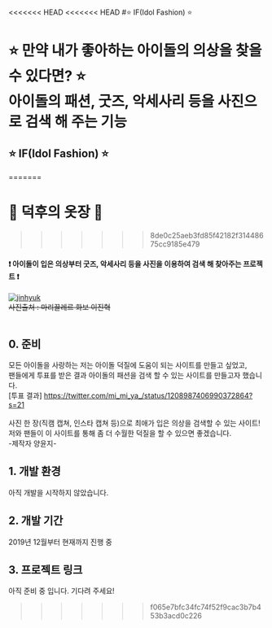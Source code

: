 <<<<<<< HEAD
<<<<<<< HEAD
#<g-emoji class="g-emoji" alias="star" fallback-src="https://github.githubassets.com/images/icons/emoji/unicode/2b50.png">⭐️</g-emoji>
IF(Idol Fashion)
<g-emoji class="g-emoji" alias="star" fallback-src="https://github.githubassets.com/images/icons/emoji/unicode/2b50.png">⭐️</g-emoji>

<g-emoji class="g-emoji" alias="star" fallback-src="https://github.githubassets.com/images/icons/emoji/unicode/2b50.png">⭐️</g-emoji>
만약 내가 좋아하는 아이돌의 의상을 찾을 수 있다면? 
<g-emoji class="g-emoji" alias="star" fallback-src="https://github.githubassets.com/images/icons/emoji/unicode/2b50.png">⭐️</g-emoji><br />
아이돌의 패션, 굿즈, 악세사리 등을 사진으로 검색 해 주는 기능
=======
## ⭐️ IF(Idol Fashion) ⭐️<br />
=======

# 👕 덕후의 옷장 👕
>>>>>>> 8de0c25aeb3fd85f42182f31448675cc9185e479
#### ❗️ 아이돌이 입은 의상부터 굿즈, 악세사리 등을 사진을 이용하여 검색 해 찾아주는 프로젝트 ❗️

[![jinhyuk](https://image.chosun.com/sitedata/image/201908/22/2019082200890_3.jpg "이진혁 i like that 뮤비로 넘어갑니다. ")](https://youtu.be/vTuaZvTKp6g)<br />
~~사진출처 : 마리끌레르 화보 이진혁~~
<br /><br />

## 0. 준비
모든 아이돌을 사랑하는 저는 아이돌 덕질에 도움이 되는 사이트를 만들고 싶었고, <br />
팬들에게 투표를 받은 결과 아이돌의 패션을 검색 할 수 있는 사이트를 만들고자 했습니다. <br />
[투표 결과] https://twitter.com/mi_mi_ya_/status/1208987406990372864?s=21 <br /><br />
사진 한 장(직캠 캡쳐, 인스타 캡쳐 등)으로 최애가 입은 의상을 검색할 수 있는 사이트! <br />
저와 팬들이 이 사이트를 통해 좀 더 수월한 덕질을 할 수 있으면 좋겠습니다. <br />
-제작자 양윤지-

## 1. 개발 환경
아직 개발을 시작하지 않았습니다.

## 2. 개발 기간
2019년 12월부터 현재까지 진행 중

## 3. 프로젝트 링크
아직 준비 중 입니다. 기다려 주세요! 
>>>>>>> f065e7bfc34fc74f52f9cac3b7b453b3acd0c226
